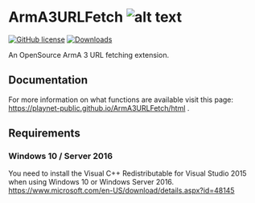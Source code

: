 # ArmA3URLFetch ![alt text](https://img2.picload.org/image/dgdiaori/a3uf_transparent_icon_x64.png)
[![GitHub license](https://img.shields.io/github/license/playnet-public/ArmA3URLFetch.svg)](https://github.com/playnet-public/ArmA3URLFetch/blob/master/LICENSE)
[![Downloads](https://img.shields.io/github/downloads/playnet-public/ArmA3URLFetch/total.svg)](https://github.com/playnet-public/ArmA3URLFetch/releases)

 An OpenSource ArmA 3 URL fetching extension.

## Documentation
For more information on what functions are available visit this page: https://playnet-public.github.io/ArmA3URLFetch/html .

## Requirements

### Windows 10 / Server 2016

You need to install the Visual C++ Redistributable for Visual Studio 2015 when using Windows 10 or Windows Server 2016. 
https://www.microsoft.com/en-US/download/details.aspx?id=48145

